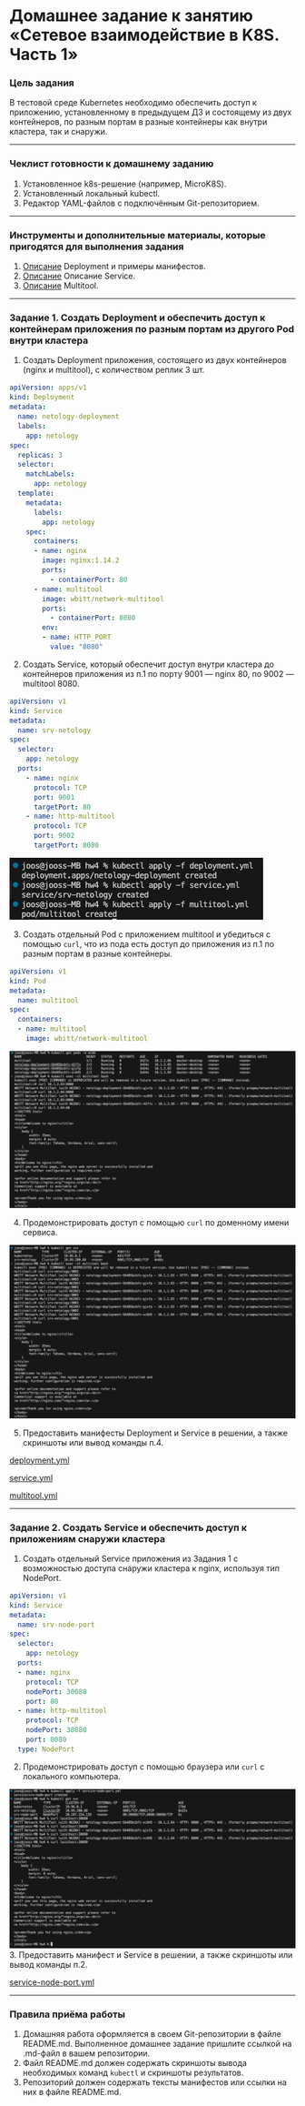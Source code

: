 # Домашнее задание к занятию «Сетевое взаимодействие в K8S. Часть 1»

### Цель задания

В тестовой среде Kubernetes необходимо обеспечить доступ к приложению, установленному в предыдущем ДЗ и состоящему из двух контейнеров, по разным портам в разные контейнеры как внутри кластера, так и снаружи.

------

### Чеклист готовности к домашнему заданию

1. Установленное k8s-решение (например, MicroK8S).
2. Установленный локальный kubectl.
3. Редактор YAML-файлов с подключённым Git-репозиторием.

------

### Инструменты и дополнительные материалы, которые пригодятся для выполнения задания

1. [Описание](https://kubernetes.io/docs/concepts/workloads/controllers/deployment/) Deployment и примеры манифестов.
2. [Описание](https://kubernetes.io/docs/concepts/services-networking/service/) Описание Service.
3. [Описание](https://github.com/wbitt/Network-MultiTool) Multitool.

------

### Задание 1. Создать Deployment и обеспечить доступ к контейнерам приложения по разным портам из другого Pod внутри кластера

1. Создать Deployment приложения, состоящего из двух контейнеров (nginx и multitool), с количеством реплик 3 шт.
```yml
apiVersion: apps/v1
kind: Deployment
metadata:
  name: netology-deployment
  labels:
    app: netology
spec:
  replicas: 3
  selector:
    matchLabels:
      app: netology
  template:
    metadata:
      labels:
        app: netology
    spec:
      containers:
      - name: nginx
        image: nginx:1.14.2
        ports:
          - containerPort: 80
      - name: multitool
        image: wbitt/network-multitool
        ports:
          - containerPort: 8080
        env:
        - name: HTTP_PORT
          value: "8080"
```
2. Создать Service, который обеспечит доступ внутри кластера до контейнеров приложения из п.1 по порту 9001 — nginx 80, по 9002 — multitool 8080.
```yml
apiVersion: v1
kind: Service
metadata:
  name: srv-netology
spec:
  selector:
    app: netology
  ports:
    - name: nginx
      protocol: TCP
      port: 9001
      targetPort: 80
    - name: http-multitool
      protocol: TCP
      port: 9002
      targetPort: 8080
```
![1](https://github.com/joos-net/kuber-homeworks/blob/main/1.4/img/1.png)

3. Создать отдельный Pod с приложением multitool и убедиться с помощью `curl`, что из пода есть доступ до приложения из п.1 по разным портам в разные контейнеры.
```yml
apiVersion: v1
kind: Pod
metadata:
  name: multitool
spec:
  containers:
  - name: multitool
    image: wbitt/network-multitool

```
![2](https://github.com/joos-net/kuber-homeworks/blob/main/1.4/img/2.png)

4. Продемонстрировать доступ с помощью `curl` по доменному имени сервиса.

![3](https://github.com/joos-net/kuber-homeworks/blob/main/1.4/img/3.png)

5. Предоставить манифесты Deployment и Service в решении, а также скриншоты или вывод команды п.4.

[deployment.yml](https://github.com/joos-net/kuber-homeworks/blob/main/1.4/deployment.yml)

[service.yml](https://github.com/joos-net/kuber-homeworks/blob/main/1.4/service.yml)

[multitool.yml](https://github.com/joos-net/kuber-homeworks/blob/main/1.4/multitool.yml)

------

### Задание 2. Создать Service и обеспечить доступ к приложениям снаружи кластера

1. Создать отдельный Service приложения из Задания 1 с возможностью доступа снаружи кластера к nginx, используя тип NodePort.
```yml
apiVersion: v1
kind: Service
metadata:
  name: srv-node-port
spec:
  selector:
    app: netology
  ports:
  - name: nginx
    protocol: TCP
    nodePort: 30080
    port: 80
  - name: http-multitool
    protocol: TCP
    nodePort: 30880
    port: 8080
  type: NodePort
```
2. Продемонстрировать доступ с помощью браузера или `curl` с локального компьютера.

![4](https://github.com/joos-net/kuber-homeworks/blob/main/1.4/img/4.png)
3. Предоставить манифест и Service в решении, а также скриншоты или вывод команды п.2.

[service-node-port.yml](https://github.com/joos-net/kuber-homeworks/blob/main/1.4/service-node-port.yml)

------

### Правила приёма работы

1. Домашняя работа оформляется в своем Git-репозитории в файле README.md. Выполненное домашнее задание пришлите ссылкой на .md-файл в вашем репозитории.
2. Файл README.md должен содержать скриншоты вывода необходимых команд `kubectl` и скриншоты результатов.
3. Репозиторий должен содержать тексты манифестов или ссылки на них в файле README.md.

